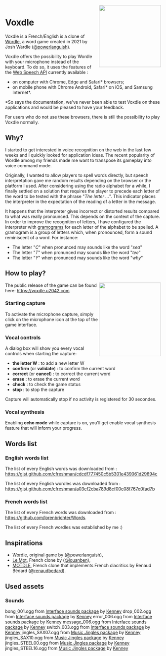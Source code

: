 <img align="right" src="https://i.imgur.com/53H3jzF.png" height="200" width="200">

# Voxdle

Voxdle is a French/English is a clone of [Wordle](https://www.nytimes.com/games/wordle/index.html), a word game created in 2021 by Josh Wardle ([@powerlanguish](https://twitter.com/powerlanguish)).

Voxdle offers the possibility to play Wordle with your microphone instead of the keyboard. To do so, it uses the features of the [Web Speech API](https://developer.mozilla.org/en-US/docs/Web/API/Web_Speech_API) currently available :
* on computer with Chrome, Edge and Safari\* browsers;
* on mobile phone with Chrome Android, Safari\* on iOS, and Samsung Internet\*.

\*So says the documentation, we've never been able to test Voxdle on these applications and would be pleased to have your feedback.

For users who do not use these browsers, there is still the possibility to play Voxdle normally.

## Why?

I started to get interested in voice recognition on the web in the last few weeks and I quickly looked for application ideas. The recent popularity of Wordle among my friends made me want to transpose its gameplay into voice command mode.

Originally, I wanted to allow players to spell words directly, but speech interpretation gave me random results depending on the browser or the platform I used. After considering using the radio alphabet for a while, I finally settled on a solution that requires the player to precede each letter of the word to be tested with the phrase "*The letter ...*". This indicator places the interpreter in the expectation of the reading of a letter in the message.

It happens that the interpreter gives incorrect or distorted results compared to what was really pronounced. This depends on the context of the capture. In order to improve the recognition of letters, I have configured the interpreter with [gramograms](https://en.wikipedia.org/wiki/Gramogram) for each letter of the alphabet to be spelled. A gramogram is a group of letters which, when pronounced, form a sound reminiscent of a word. For instance:

* The letter "*C*" when pronunced may sounds like the word "*sea*"
* The letter "*T*" when pronunced may sounds like the word "*tee*"
* The letter "*Y*" when pronunced may sounds like the word "*why*"

## How to play?

<img align="right" src="https://i.imgur.com/uZaYn0a.png" height="237" width="200">

The public release of the game can be found here: https://voxdle.u2042.com

### Starting capture

To activate the microphone capture, simply click on the microphone icon at the top of the game interface.

### Vocal controls

A dialog box will show you every vocal controls when starting the capture:

* **the letter W** : to add a new letter W
* **confirm** (or **validate**) : to confirm the current word
* **correct** (or **cancel**) : to correct the current word
* **erase** : to erase the current word
* **check** : to check the game status
* **stop** : to stop the capture

Capture will automatically stop if no activity is registered for 30 secondes.

### Vocal synthesis

Enabling **echo mode** while capture is on, you'll get enable vocal synthesis feature that will inform your progress.

## Words list

### English words list

The list of every English words was downloaded from : https://gist.github.com/cfreshman/cdcdf777450c5b5301e439061d29694c

The list of every English wordles was downloaded from : https://gist.github.com/cfreshman/a03ef2cba789d8cf00c08f767e0fad7b

### French words list

The list of every French words was downloaded from : https://github.com/lorenbrichter/Words.

The list of every French wordles was established by me :)

## Inspirations

* [Wordle](https://www.nytimes.com/games/wordle/index.html), original game by ([@powerlanguish](https://twitter.com/powerlanguish)),
* [Le Mot](https://wordle.louan.me/), French clone by ([@louanben](https://twitter.com/louanben)),
* [MOTDLE](https://motdle.herokuapp.com/), French clone that implements French diacritics by Renaud Bédard ([@renaudbedard](https://twitter.com/louanben/renaudbedard)).

## Used assets

### Sounds

bong_001.ogg from [Interface sounds package](https://www.kenney.nl/assets/interface-sounds) by [Kenney](https://www.kenney.nl/)
drop_002.ogg from [Interface sounds package](https://www.kenney.nl/assets/interface-sounds) by [Kenney](https://www.kenney.nl/)
error_006.ogg from [Interface sounds package](https://www.kenney.nl/assets/interface-sounds) by [Kenney](https://www.kenney.nl/)
message_006.ogg from [Interface sounds package](https://www.kenney.nl/assets/interface-sounds) by [Kenney](https://www.kenney.nl/)
switch_003.ogg from [Interface sounds package](https://www.kenney.nl/assets/interface-sounds) by [Kenney](https://www.kenney.nl/)
jingles_SAX07.ogg from [Music Jingles package](https://www.kenney.nl/assets/music-jingles) by [Kenney](https://www.kenney.nl/)
jingles_SAX10.ogg from [Music Jingles package](https://www.kenney.nl/assets/music-jingles) by [Kenney](https://www.kenney.nl/)
jingles_STEEL00.ogg from [Music Jingles package](https://www.kenney.nl/assets/music-jingles) by [Kenney](https://www.kenney.nl/)
jingles_STEEL16.ogg from [Music Jingles package](https://www.kenney.nl/assets/music-jingles) by [Kenney](https://www.kenney.nl/)
